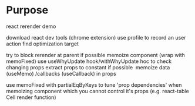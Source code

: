 # Purpose

react rerender demo

download react dev tools (chrome extension)
use profile to record an user action
find optimization target

try to block rerender at parent if possible
memoize component (wrap with memoFixed)
use useWhyUpdate hook/withWhyUpdate hoc to check changing props
extract props to constant if possible 
memoize data (useMemo) /callbacks (useCallback) in props

use memoFixed with partialEqByKeys to tune 'prop dependencies' when memoizing component which you cannot control it's props
(e.g. react-table Cell render function)

